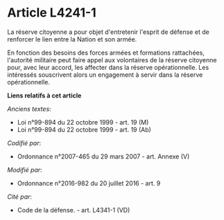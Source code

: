 # Article L4241-1

La réserve citoyenne a pour objet d'entretenir l'esprit de défense et de renforcer le lien entre la Nation et son armée.

En fonction des besoins des forces armées et formations rattachées, l'autorité militaire peut faire appel aux volontaires de
la réserve citoyenne pour, avec leur accord, les affecter dans la réserve opérationnelle. Les intéressés souscrivent alors un
engagement à servir dans la réserve opérationnelle.

**Liens relatifs à cet article**

_Anciens textes_:

  - Loi n°99-894 du 22 octobre 1999 - art. 19 (M)
  - Loi n°99-894 du 22 octobre 1999 - art. 19 (Ab)

_Codifié par_:

  - Ordonnance n°2007-465 du 29 mars 2007 - art. Annexe (V)

_Modifié par_:

  - Ordonnance n°2016-982 du 20 juillet 2016 - art. 9

_Cité par_:

  - Code de la défense. - art. L4341-1 (VD)
